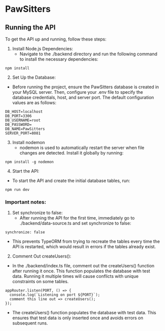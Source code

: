 # PawSitters
## Running the API
To get the API up and running, follow these steps:
1. Install Node.js Dependencies:
   - Navigate to the ./backend directory and run the following command to install the necessary dependencies:
```
npm install
```
2. Set Up the Database:
  - Before running the project, ensure the PawSitters database is created in your MySQL server. Then, configure your .env file to specify the database credentials, host, and server port. The default configuration values are as follows:
```
DB_HOST=localhost
DB_PORT=3306
DB_USERNAME=root
DB_PASSWORD=
DB_NAME=PawSitters
SERVER_PORT=8081
```
3. Install nodemon
   - nodemon is used to automatically restart the server when file changes are detected. Install it globally by running:
```
npm install -g nodemon
```
4. Start the API:
  - To start the API and create the initial database tables, run:
```
npm run dev
```
### Important notes:
1. Set synchronize to false:
   - After running the API for the first time, immediately go to ./backend/data-source.ts and set synchronize to false:
```
synchronize: false
```
  - This prevents TypeORM from trying to recreate the tables every time the API is restarted, which would result in errors if the tables already exist.
2. Comment Out createUsers():
  - In the ./backend/index.ts file, comment out the createUsers() function after running it once. This function populates the database with test data. Running it multiple times will cause conflicts with unique constraints on some tables.
```
appRouter.listen(PORT, () => {
  console.log(`Listening on port ${PORT}`);
  comment this line out => createUsers(); 
});
```
  - The createUsers() function populates the database with test data. This ensures that test data is only inserted once and avoids errors on subsequent runs.
